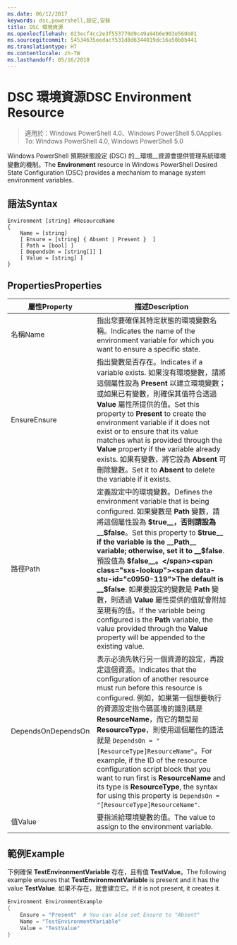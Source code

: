 ```yaml
---
ms.date: 06/12/2017
keywords: dsc,powershell,設定,安裝
title: DSC 環境資源
ms.openlocfilehash: 023ecf4cc2e3f553770d9c49a94b6e903e560b01
ms.sourcegitcommit: 54534635eedacf531d8d6344019dc16a50b8b441
ms.translationtype: HT
ms.contentlocale: zh-TW
ms.lasthandoff: 05/16/2018
---
```

# <a name="dsc-environment-resource"></a><span data-ttu-id="c0950-103">DSC 環境資源</span><span class="sxs-lookup"><span data-stu-id="c0950-103">DSC Environment Resource</span></span>

> <span data-ttu-id="c0950-104">適用於：Windows PowerShell 4.0、Windows PowerShell 5.0</span><span class="sxs-lookup"><span data-stu-id="c0950-104">Applies To: Windows PowerShell 4.0, Windows PowerShell 5.0</span></span>

<span data-ttu-id="c0950-105">Windows PowerShell 預期狀態設定 (DSC) 的__環境__資源會提供管理系統環境變數的機制。</span><span class="sxs-lookup"><span data-stu-id="c0950-105">The __Environment__ resource in Windows PowerShell Desired State Configuration (DSC) provides a mechanism to manage system environment variables.</span></span>

## <a name="syntax"></a><span data-ttu-id="c0950-106">語法</span><span class="sxs-lookup"><span data-stu-id="c0950-106">Syntax</span></span>
``` mof
Environment [string] #ResourceName
{
    Name = [string]
    [ Ensure = [string] { Absent | Present }  ]
    [ Path = [bool] ]
    [ DependsOn = [string[]] ]
    [ Value = [string] ]
}
```

## <a name="properties"></a><span data-ttu-id="c0950-107">Properties</span><span class="sxs-lookup"><span data-stu-id="c0950-107">Properties</span></span>

|  <span data-ttu-id="c0950-108">屬性</span><span class="sxs-lookup"><span data-stu-id="c0950-108">Property</span></span>  |  <span data-ttu-id="c0950-109">描述</span><span class="sxs-lookup"><span data-stu-id="c0950-109">Description</span></span>   |
|---|---|
| <span data-ttu-id="c0950-110">名稱</span><span class="sxs-lookup"><span data-stu-id="c0950-110">Name</span></span>| <span data-ttu-id="c0950-111">指出您要確保其特定狀態的環境變數名稱。</span><span class="sxs-lookup"><span data-stu-id="c0950-111">Indicates the name of the environment variable for which you want to ensure a specific state.</span></span>|
| <span data-ttu-id="c0950-112">Ensure</span><span class="sxs-lookup"><span data-stu-id="c0950-112">Ensure</span></span>| <span data-ttu-id="c0950-113">指出變數是否存在。</span><span class="sxs-lookup"><span data-stu-id="c0950-113">Indicates if a variable exists.</span></span> <span data-ttu-id="c0950-114">如果沒有環境變數，請將這個屬性設為 __Present__ 以建立環境變數；或如果已有變數，則確保其值符合透過 __Value__ 屬性所提供的值。</span><span class="sxs-lookup"><span data-stu-id="c0950-114">Set this property to __Present__ to create the environment variable if it does not exist or to ensure that its value matches what is provided through the __Value__ property if the variable already exists.</span></span> <span data-ttu-id="c0950-115">如果有變數，將它設為 __Absent__ 可刪除變數。</span><span class="sxs-lookup"><span data-stu-id="c0950-115">Set it to __Absent__ to delete the variable if it exists.</span></span>|
| <span data-ttu-id="c0950-116">路徑</span><span class="sxs-lookup"><span data-stu-id="c0950-116">Path</span></span>| <span data-ttu-id="c0950-117">定義設定中的環境變數。</span><span class="sxs-lookup"><span data-stu-id="c0950-117">Defines the environment variable that is being configured.</span></span> <span data-ttu-id="c0950-118">如果變數是 __Path__ 變數，請將這個屬性設為 __$true__，否則請設為 __$false__。</span><span class="sxs-lookup"><span data-stu-id="c0950-118">Set this property to __$true__ if the variable is the __Path__ variable; otherwise, set it to __$false__.</span></span> <span data-ttu-id="c0950-119">預設值為 __$false__。</span><span class="sxs-lookup"><span data-stu-id="c0950-119">The default is __$false__.</span></span> <span data-ttu-id="c0950-120">如果要設定的變數是 __Path__ 變數，則透過 __Value__ 屬性提供的值就會附加至現有的值。</span><span class="sxs-lookup"><span data-stu-id="c0950-120">If the variable being configured is the __Path__ variable, the value provided through the __Value__ property will be appended to the existing value.</span></span>|
| <span data-ttu-id="c0950-121">DependsOn</span><span class="sxs-lookup"><span data-stu-id="c0950-121">DependsOn</span></span> | <span data-ttu-id="c0950-122">表示必須先執行另一個資源的設定，再設定這個資源。</span><span class="sxs-lookup"><span data-stu-id="c0950-122">Indicates that the configuration of another resource must run before this resource is configured.</span></span> <span data-ttu-id="c0950-123">例如，如果第一個想要執行的資源設定指令碼區塊的識別碼是 __ResourceName__，而它的類型是 __ResourceType__，則使用這個屬性的語法就是 `DependsOn = "[ResourceType]ResourceName"`。</span><span class="sxs-lookup"><span data-stu-id="c0950-123">For example, if the ID of the resource configuration script block that you want to run first is __ResourceName__ and its type is __ResourceType__, the syntax for using this property is `DependsOn = "[ResourceType]ResourceName"`.</span></span>|
| <span data-ttu-id="c0950-124">值</span><span class="sxs-lookup"><span data-stu-id="c0950-124">Value</span></span>| <span data-ttu-id="c0950-125">要指派給環境變數的值。</span><span class="sxs-lookup"><span data-stu-id="c0950-125">The value to assign to the environment variable.</span></span>|

## <a name="example"></a><span data-ttu-id="c0950-126">範例</span><span class="sxs-lookup"><span data-stu-id="c0950-126">Example</span></span>

<span data-ttu-id="c0950-127">下例確保 __TestEnvironmentVariable__ 存在，且有值 __TestValue__。</span><span class="sxs-lookup"><span data-stu-id="c0950-127">The following example ensures that __TestEnvironmentVariable__ is present and it has the value __TestValue__.</span></span> <span data-ttu-id="c0950-128">如果不存在，就會建立它。</span><span class="sxs-lookup"><span data-stu-id="c0950-128">If it is not present, it creates it.</span></span>

```powershell
Environment EnvironmentExample
{
    Ensure = "Present"  # You can also set Ensure to "Absent"
    Name = "TestEnvironmentVariable"
    Value = "TestValue"
}
```